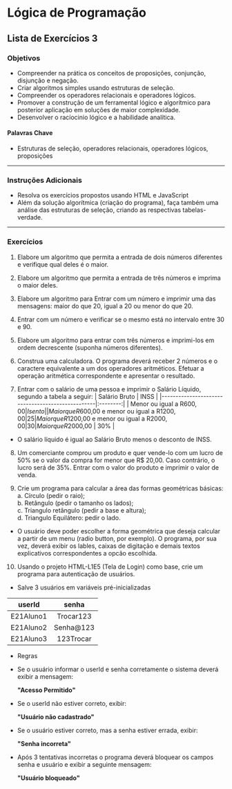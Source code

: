 # Lógica de Programação 
## Lista de Exercícios 3 
### Objetivos
- Compreender na prática os conceitos de proposições, conjunção, disjunção e negação. 
- Criar algoritmos simples usando estruturas de seleção. 
- Compreender os operadores relacionais e operadores lógicos. 
- Promover a construção de um ferramental lógico e algorítmico para posterior aplicação em soluções de maior complexidade.
- Desenvolver o racíocinio lógico e a habilidade analítica. 
#### Palavras Chave  
- Estruturas de seleção, operadores relacionais, operadores lógicos, proposições
---
### Instruções Adicionais 
- Resolva os exercícios propostos usando HTML e JavaScript 
- Além da solução algorítmica (criação do programa), faça também uma análise das estruturas de seleção, criando as respectivas tabelas-verdade. 

---
### Exercícios 
1. Elabore um algoritmo que permita a entrada de dois números diferentes e verifique qual deles é o maior. 

2. Elabore um algoritmo que permita a entrada de três números e imprima o maior deles.

3.	Elabore um algoritmo para Entrar com um número e imprimir uma das mensagens: 
 	maior do que 20, igual a 20 ou menor do que 20.

4. Entrar com um número e verificar se o mesmo está no intervalo entre 30 e 90. 

5.	Elabore um algoritmo para entrar com três números e imprimi-los em ordem decrescente (suponha números diferentes). 

6.	Construa uma calculadora. O programa deverá receber 2 números e o caractere equivalente a um dos operadores aritméticos. Efetuar a operação aritmética correspondente e apresentar o resultado. 

7.	Entrar com o salário de uma pessoa e imprimir o Salário Líquido, segundo a tabela a seguir: 
|  Salário Bruto                                   |   INSS   |
|--------------------------------------------------|:--------:|
| Menor ou igual a R$600,00                        |  Isento  |
| Maior que R$600,00 e menor ou igual a R$1200,00  |    25%   |
| Maior que R$1200,00 e menor ou igual a R$2000,00 |    30%   |
| Maior que R$2000,00                              |    30%   |	
- O salário líquido é igual ao Salário Bruto menos o desconto de INSS. 

8.	Um comerciante comprou um produto e quer vende-lo com um lucro de 50% se o valor da compra for menor que R$ 20,00. Caso contrário, o lucro será de 35%. Entrar com o valor do produto e imprimir o valor de venda.

9. Crie um programa para calcular a área das formas geométricas básicas:  
a.	Círculo (pedir o raio);  
b.	Retângulo (pedir o tamanho os lados);  
c.	Triangulo retângulo (pedir a base e altura);  
d.	Triangulo Equilátero: pedir o lado.
- O usuário deve poder escolher a forma geométrica que deseja calcular a partir de um menu (radio button, por exemplo). O programa, por sua vez, deverá exibir os lables, caixas de digitação e demais textos explicativos correspondentes a opcão escolhida.  

10.  Usando o projeto HTML-L1E5 (Tela de Login) como base, crie um programa para autenticação de usuários.

- Salve 3 usuários em variáveis pré-inicializadas 

|  userId   |    senha    |
|-----------|:-----------:|
| E21Aluno1 |  Trocar123  |
| E21Aluno2 |  Senha@123  |
| E21Aluno3 |  123Trocar  |

- Regras
-   Se o usuário informar o userId e senha corretamente o sistema deverá exibir a mensagem: 

    **"Acesso Permitido"**

-   Se o userId não estiver correto, exibir: 

    **"Usuário não cadastrado"**

-   Se o usuário estiver correto, mas a senha estiver errada, exibir:

    **"Senha incorreta"**

-   Após 3 tentativas incorretas o programa deverá bloquear os campos senha e usuário e exibir a seguinte mensagem: 

    **"Usuário bloqueado"**